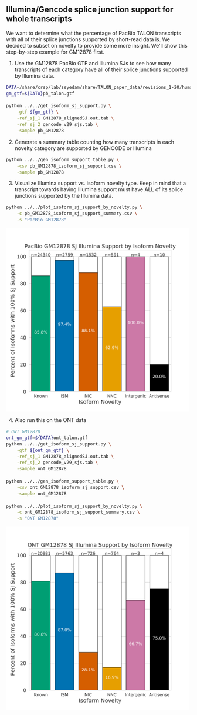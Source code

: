 ## Illumina/Gencode splice junction support for whole transcripts

We want to determine what the percentage of PacBio TALON transcripts with all of their splice junctions supported by short-read data is. We decided to subset on novelty to provide some more insight. We'll show this step-by-step example for GM12878 first.

1. Use the GM12878 PacBio GTF and Illumina SJs to see how many transcripts of each category have all of their splice junctions supported by Illumina data.
```bash
DATA=/share/crsp/lab/seyedam/share/TALON_paper_data/revisions_1-20/human_TALON/
gm_gtf=${DATA}pb_talon.gtf 

python ../../get_isoform_sj_support.py \
	-gtf ${gm_gtf} \
	-ref_sj_1 GM12878_alignedSJ.out.tab \
	-ref_sj_2 gencode_v29_sjs.tab \
	-sample pb_GM12878
```

2. Generate a summary table counting how many transcripts in each novelty category are supported by GENCODE or Illumina
```bash
python ../../gen_isoform_support_table.py \
	-csv pb_GM12878_isoform_sj_support.csv \
	-sample pb_GM12878
```

3. Visualize Illumina support vs. isoform novelty type. Keep in mind that a transcript towards having Illumina support must have ALL of its splice junctions supported by the Illumina data.
```bash
python ../../plot_isoform_sj_support_by_novelty.py \
	-c pb_GM12878_isoform_sj_support_summary.csv \
	-s "PacBio GM12878"
```

<img align="center" width="500" src="figures/PacBio_GM12878_sj_novelty_illumina_isoform_novelty_support.png">

4. Also run this on the ONT data
```bash
# ONT GM12878
ont_gm_gtf=${DATA}ont_talon.gtf
python ../../get_isoform_sj_support.py \
	-gtf ${ont_gm_gtf} \
	-ref_sj_1 GM12878_alignedSJ.out.tab \
	-ref_sj_2 gencode_v29_sjs.tab \
	-sample ont_GM12878

python ../../gen_isoform_support_table.py \
	-csv ont_GM12878_isoform_sj_support.csv \
	-sample ont_GM12878

python ../../plot_isoform_sj_support_by_novelty.py \
	-c ont_GM12878_isoform_sj_support_summary.csv \
	-s "ONT GM12878"
```

<img align="center" width="500" src="figures/ONT_GM12878_sj_novelty_illumina_isoform_novelty_support.png">